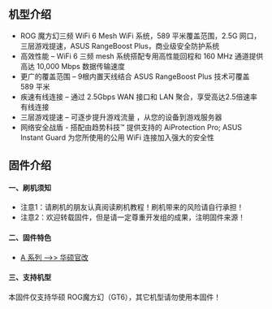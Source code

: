 ## 机型介绍
* ROG 魔方幻三频 WiFi 6 Mesh WiFi 系统，589 平米覆盖范围，2.5G 网口，三层游戏提速，ASUS RangeBoost Plus，商业级安全防护系统
* 高效性能 – WiFi 6 三频 mesh 系统搭配专用高性能回程和 160 MHz 通道提供高达 10,000 Mbps 数据传输速度
* 更广的覆盖范围 – 9根内置天线结合 ASUS RangeBoost Plus 技术可覆盖 589 平米
* 疾速有线连接 – 通过 2.5Gbps WAN 接口和 LAN 聚合，享受高达2.5倍速率有线连接
* 三层游戏提速 – 可逐步提升游戏流量 ，从您的设备到游戏服务器
* 网络安全战盾 - 搭配由趋势科技™ 提供支持的 AiProtection Pro; ASUS Instant Guard 为您所使用的公用 WiFi 连接加入强大的安全性

## 固件介绍
#### 一、刷机须知
* 注意1：请刷机的朋友认真阅读刷机教程！刷机带来的风险请自行承担！
* 注意2：欢迎转载固件，但是请一定尊重开发组的成果，注明固件来源！

#### 二、固件特色
* [A 系列 ——>> 华硕官改](/zh/guide/asus/firmware-a.md)

#### 三、支持机型
本固件仅支持华硕 ROG魔方幻（GT6），其它机型请勿使用本固件！
